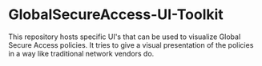 # GlobalSecureAccess-UI-Toolkit
This repository hosts specific UI's that can be used to visualize Global Secure Access policies. It tries to give a visual presentation of the policies in a way like traditional network vendors do. 
